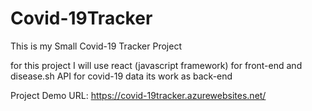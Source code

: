# Covid-19Tracker
This is my Small Covid-19 Tracker Project


for this project I will use react (javascript framework) for front-end and disease.sh API for covid-19 data its work as back-end

Project Demo URL:  https://covid-19tracker.azurewebsites.net/
